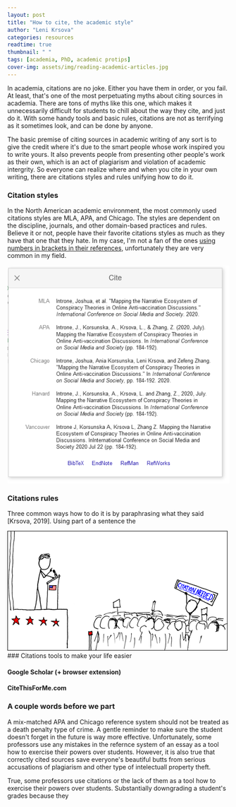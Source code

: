 ```yaml
---
layout: post
title: "How to cite, the academic style"
author: "Leni Krsova"
categories: resources
readtime: true
thumbnail: " "
tags: [academia, PhD, academic protips]
cover-img: assets/img/reading-academic-articles.jpg
---
```

In academia, citations are no joke. Either you have them in order, or you fail. At least, that's  one of the most perpetuating myths about citing sources in academia. There are tons of myths like this one, which makes it unnecessarily difficult for students to chill about the way they cite, and just do it. With some handy tools and basic rules, citations are not as terrifying as it sometimes look, and can be done by anyone.

The basic premise of citing sources in academic writing of any sort is to give the credit where it's due to the smart people whose work inspired you to write yours. It also prevents people from presenting other people's work as their own, which is an act of plagiarism and violation of academic intergrity. So everyone can realize where and when you cite in your own writing, there are citations styles and rules unifying how to do it.

### Citation styles 
In the North American academic environment, the most commonly used citations styles are MLA, APA, and Chicago. The styles are dependent on the discipline, journals, and other domain-based practices and rules. Believe it or not, people have their favorite citations styles as much as they have that one that they hate. In my case, I'm not a fan of the ones <a href="https://www.bibguru.com/blog/citation-styles-numbers-in-brackets/">using numbers in brackets in their references</a>, unfortunately they are very common in my field. 

<img src="/assets/img/citations-styles.PNG" align="center">

### Citations rules
Three common ways how to do it is by paraphrasing what they said [Krsova, 2019]. Using part of a sentence the


<img src="/assets/img/citation.png">
### Citations tools to make your life easier

#### Google Scholar (+ browser extension)

#### CiteThisForMe.com

### A couple words before we part
A mix-matched APA and Chicago reference system should not be treated as a death penalty type of crime. A gentle reminder to make sure the student doesn't forget in the future is way more effective. Unfortunately, some professors use any mistakes in the refernce system of an essay as a tool how to exercise their powers over students. However, it is also true that correctly cited sources save everyone's beautiful butts from serious accusations of plagiarism and other type of intelectuall property theft. 

True, some professors use citations or the lack of them as a tool how to exercise their powers over students. Substantially downgrading a student's grades because they 